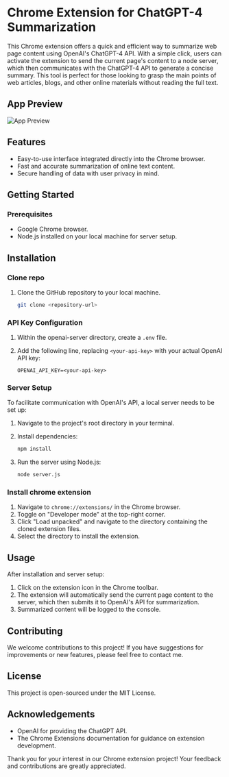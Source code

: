 # Chrome Extension for ChatGPT-4 Summarization

This Chrome extension offers a quick and efficient way to summarize web page content using OpenAI's ChatGPT-4 API. With a simple click, users can activate the extension to send the current page's content to a node server, which then communicates with the ChatGPT-4 API to generate a concise summary. This tool is perfect for those looking to grasp the main points of web articles, blogs, and other online materials without reading the full text.

## App Preview

![App Preview](/app_preview_images/app_preview.png)

## Features

- Easy-to-use interface integrated directly into the Chrome browser.
- Fast and accurate summarization of online text content.
- Secure handling of data with user privacy in mind.


## Getting Started

### Prerequisites

- Google Chrome browser.
- Node.js installed on your local machine for server setup.

## Installation

### Clone repo

1. Clone the GitHub repository to your local machine.

   ```sh
   git clone <repository-url>
   ```

### API Key Configuration

1. Within the openai-server directory, create a `.env` file.
2. Add the following line, replacing `<your-api-key>` with your actual OpenAI API key:

   ```env
   OPENAI_API_KEY=<your-api-key>
   ```

### Server Setup

To facilitate communication with OpenAI's API, a local server needs to be set up:

1. Navigate to the project's root directory in your terminal.
2. Install dependencies:

   ```sh
   npm install
   ```

3. Run the server using Node.js:

   ```sh
   node server.js
   ```

### Install chrome extension

1. Navigate to `chrome://extensions/` in the Chrome browser.
2. Toggle on "Developer mode" at the top-right corner.
3. Click "Load unpacked" and navigate to the directory containing the cloned extension files.
4. Select the directory to install the extension.

## Usage

After installation and server setup:

1. Click on the extension icon in the Chrome toolbar.
2. The extension will automatically send the current page content to the server, which then submits it to OpenAI's API for summarization.
3. Summarized content will be logged to the console.

## Contributing

We welcome contributions to this project! If you have suggestions for improvements or new features, please feel free to contact me.

## License

This project is open-sourced under the MIT License.

## Acknowledgements

- OpenAI for providing the ChatGPT API.
- The Chrome Extensions documentation for guidance on extension development.

Thank you for your interest in our Chrome extension project! Your feedback and contributions are greatly appreciated.
